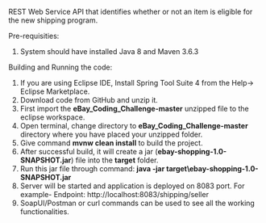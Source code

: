 REST Web Service API that identifies whether or not an item is eligible for the new shipping program.

Pre-requisities:
1) System should have installed Java 8 and Maven 3.6.3

Building and Running the code:
1)	If you are using Eclipse IDE, Install Spring Tool Suite 4 from the Help-> Eclipse Marketplace.
2)	Download code from GitHub and unzip it.
3)	First import the <B>eBay_Coding_Challenge-master</B> unzipped file to the eclipse workspace.
4)	Open terminal, change directory to <B>eBay_Coding_Challenge-master</B> directory where you have placed your unzipped folder.
5)  Give command <B>mvnw clean install</B> to build the project.
5)	After successful build, it will create a jar (<B>ebay-shopping-1.0-SNAPSHOT.jar</B>) file into the <B>target</B> folder.
6)	Run this jar file through command: <B>java -jar target\ebay-shopping-1.0-SNAPSHOT.jar</B>
6)  Server will be started and application is deployed on 8083 port. For example- Endpoint: http://localhost:8083/shipping/seller
7)	SoapUI/Postman or curl commands can be used to see all the working functionalities.
